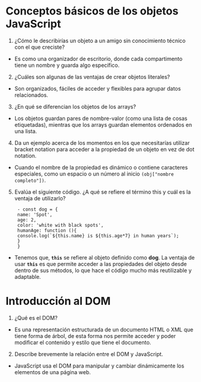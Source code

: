 # Conceptos básicos de los objetos JavaScript
1. ¿Cómo le describirías un objeto a un amigo sin conocimiento técnico con el que creciste?
-  Es como una organizador de escritorio, donde cada compartimento tiene un nombre y guarda algo específico.

2. ¿Cuáles son algunas de las ventajas de crear objetos literales?
- Son organizados, fáciles de acceder y flexibles para agrupar datos relacionados.
3. ¿En qué se diferencian los objetos de los arrays?
- Los objetos guardan pares de nombre-valor (como una lista de cosas etiquetadas), mientras que los arrays guardan elementos ordenados en una lista.
4. Da un ejemplo acerca de los momentos en los que necesitarías utilizar bracket notation para acceder a la propiedad de un objeto en vez de dot notation.
- Cuando el nombre de la propiedad es dinámico o contiene caracteres especiales, como un espacio o un número al inicio `(obj["nombre completo"])`.
5. Evalúa el siguiente código. ¿A qué se refiere el término this y cuál es la ventaja de utilizarlo?

        - const dog = {
        name: 'Spot',
        age: 2,
        color: 'white with black spots',
        humanAge: function (){
        console.log(`${this.name} is ${this.age*7} in human years`);
        }
        }

- Tenemos que, **`this`** se refiere al objeto definido como **dog**. La ventaja de usar **`this`** es que permite acceder a las propiedades del objeto desde dentro de sus métodos, lo que hace el código mucho más reutilizable y adaptable.

# Introducción al DOM

1. ¿Qué es el DOM?
-  Es una representación estructurada de un documento HTML o XML que tiene forma de árbol, de esta forma nos permite acceder y poder modificar el contenido y estilo que tiene el documento.
2. Describe brevemente la relación entre el DOM y JavaScript.
- JavaScript usa el DOM para manipular y cambiar dinámicamente los elementos de una página web.